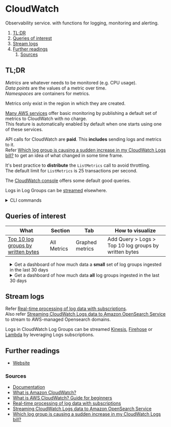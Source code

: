 # CloudWatch

Observability service. with functions for logging, monitoring and alerting.

1. [TL;DR](#tldr)
1. [Queries of interest](#queries-of-interest)
1. [Stream logs](#stream-logs)
1. [Further readings](#further-readings)
   1. [Sources](#sources)

## TL;DR

_Metrics_ are whatever needs to be monitored (e.g. CPU usage).<br/>
_Data points_ are the values of a metric over time.<br/>
_Namespaces_ are containers for metrics.

Metrics only exist in the region in which they are created.

[Many AWS services][services that publish cloudwatch metrics] offer basic monitoring by publishing a default set of
metrics to CloudWatch with no charge.<br/>
This feature is automatically enabled by default when one starts using one of these services.

API calls for CloudWatch are **paid**. This **includes** sending logs and metrics to it.<br/>
Refer [Which log group is causing a sudden increase in my CloudWatch Logs bill?] to get an idea of what changed in some
time frame.

It's best practice to **distribute** the `ListMetrics` call to avoid throttling.<br/>
The default limit for `ListMetrics` is 25 transactions per second.

The [CloudWatch console] offers some default good queries.

Logs in Log Groups can be [streamed][stream logs] elsewhere.

<details>
  <summary>CLI commands</summary>

```sh
# List available metrics
aws cloudwatch list-metrics --namespace 'AWS/EC2'
aws cloudwatch list-metrics --namespace 'AWS/EC2' --metric-name 'CPUUtilization'
aws cloudwatch list-metrics --namespace 'AWS/EC2' --dimensions 'Name=InstanceId,Value=i-01234567890abcdef' --query 'Metrics[].MetricName'

# Show alarms information
aws cloudwatch describe-alarms-for-metric --metric-name 'CPUUtilization' --namespace 'AWS/EC2' --dimensions 'Name=InstanceId,Value=i-01234567890abcdef'
```

</details>

## Queries of interest

| What                                 | Section     | Tab             | How to visualize                                      |
| ------------------------------------ | ----------- | --------------- | ----------------------------------------------------- |
| [Top 10 log groups by written bytes] | All Metrics | Graphed metrics | Add Query > Logs > Top 10 log groups by written bytes |

<details style="padding-left: 1em;">
  <summary>Get a dashboard of how much data a <b>small</b> set of log groups ingested in the last 30 days</summary>

> This graph works only with the _Absolute_ time period option.<br/>
> Should you choose _Relative_, the graph returns incorrect data.

1. [CloudWatch console] > _All metrics_ (navigation pane on the left).
1. Choose _Logs_, _Log group metrics_.
1. Select the individual `IncomingBytes` metrics of each log group of interest.
1. Choose the _Graphed metrics_ tab.
1. For each metric:
   - Change `Statistic` to `Sum`.
   - Change `Period` to `30 Days`.
1. Choose the _Graph options_ tab.
1. Choose the _Number_ option group.
1. At the top right of the graph, choose _Custom_ as the time range.
1. Choose _Absolute_.
1. Select the last 30 days as start and end date.

</details>

<details style="padding-left: 1em;">
  <summary>Get a dashboard of how much data <b>all</b> log groups ingested in the last 30 days</summary>

> This graph works only with the _Absolute_ time period option.<br/>
> Should you choose _Relative_, the graph returns incorrect data.

1. [CloudWatch console] > _All metrics_ (navigation pane on the left).
1. Choose the _Graphed metrics_ tab.
1. From the _Add math_ dropdown list, choose _Start with an empty expression_.
1. Paste this as math expression:

   ```plaintext
   SORT(REMOVE_EMPTY(SEARCH('{AWS/Logs,LogGroupName} MetricName="IncomingBytes"', 'Sum', 2592000)),SUM, DESC)
   ```

1. At the top right of the graph, choose _Custom_ as the time range.
1. Choose _Absolute_.
1. Select the last 30 days as start and end date.

</details>

## Stream logs

Refer [Real-time processing of log data with subscriptions].<br/>
Also refer [Streaming CloudWatch Logs data to Amazon OpenSearch Service] to stream to AWS-managed Opensearch domains.

Logs in CloudWatch Log Groups can be streamed [Kinesis], [Firehose] or [Lambda] by leveraging Logs subscriptions.

## Further readings

- [Website]

### Sources

- [Documentation]
- [What is Amazon CloudWatch?]
- [What is AWS CloudWatch? Guide for beginners]
- [Real-time processing of log data with subscriptions]
- [Streaming CloudWatch Logs data to Amazon OpenSearch Service]
- [Which log group is causing a sudden increase in my CloudWatch Logs bill?]

<!--
  Reference
  ═╬═Time══
  -->

<!-- In-article sections -->
[stream logs]: #stream-logs

<!-- Knowledge base -->
<!-- Files -->
<!-- Upstream -->
[cloudwatch console]: https://console.aws.amazon.com/cloudwatch/home
[documentation]: https://console.aws.amazon.com/cloudwatch/
[firehose]: https://docs.aws.amazon.com/firehose/latest/dev/what-is-this-service.html
[kinesis]: https://docs.aws.amazon.com/kinesis/
[lambda]: https://docs.aws.amazon.com/lambda/
[real-time processing of log data with subscriptions]: https://docs.aws.amazon.com/cloudwatch/latest/logs/Subscriptions.html
[services that publish cloudwatch metrics]: https://docs.aws.amazon.com/cloudwatch/latest/monitoring/aws-services-cloudwatch-metrics.html
[streaming cloudwatch logs data to amazon opensearch service]: https://docs.aws.amazon.com/cloudwatch/latest/logs/CWL_OpenSearch_Stream.html
[top 10 log groups by written bytes]: https://console.aws.amazon.com/cloudwatch/home#metricsV2?graph=~(view~'timeSeries~stacked~false~metrics~(~(~(expression~'SELECT*20SUM*28IncomingBytes*29*0aFROM*20SCHEMA*28*22AWS*2fLogs*22*2c*20LogGroupName*29*20*0aGROUP*20BY*20LogGroupName*0aORDER*20BY*20SUM*28*29*20DESC*0aLIMIT*2010~label~'!*7bLABEL*7d*20*5bsum*3a*20!*7bSUM*7d*5d~id~'q1)))~region~'eu-west-1~title~'Top*2010*20log*20groups*20by*20written*20bytes~yAxis~(left~(label~'Bytes~showUnits~false))~stat~'Average~period~300)
[website]: https://aws.amazon.com/cloudwatch/
[what is amazon cloudwatch?]: https://docs.aws.amazon.com/AmazonCloudWatch/latest/monitoring/WhatIsCloudWatch.html
[which log group is causing a sudden increase in my cloudwatch logs bill?]: https://repost.aws/knowledge-center/cloudwatch-logs-bill-increase

<!-- Others -->
[what is aws cloudwatch? guide for beginners]: https://www.educative.io/blog/aws-cloudwatch
